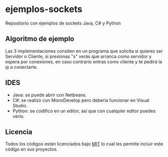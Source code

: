 # ejemplos-sockets
Repositorio con ejemplos de sockets Java, C# y Python

## Algoritmo de ejemplo
Las 3 implementaciones consiten en un programa que solicita si quieres ser Servidor o Cliente, si presionas "s" verás que arranca como servidor y espera por conexiones, en caso contrario entras como cliente y te pedirá la ip a conectarte.

## IDES

* Java: se puede abrir con Netbeans.
* C#: se realizó con MonoDevelop pero debería funcionar en Visual Studio.
* Python: se códifico en un editor, así que con cualquier editor puedes verlo.

## Licencia
Todos los códigos están licenciados bajo [MIT](https://es.wikipedia.org/wiki/Licencia_MIT) lo cual les permite incluir este código en sus proyectos. 
